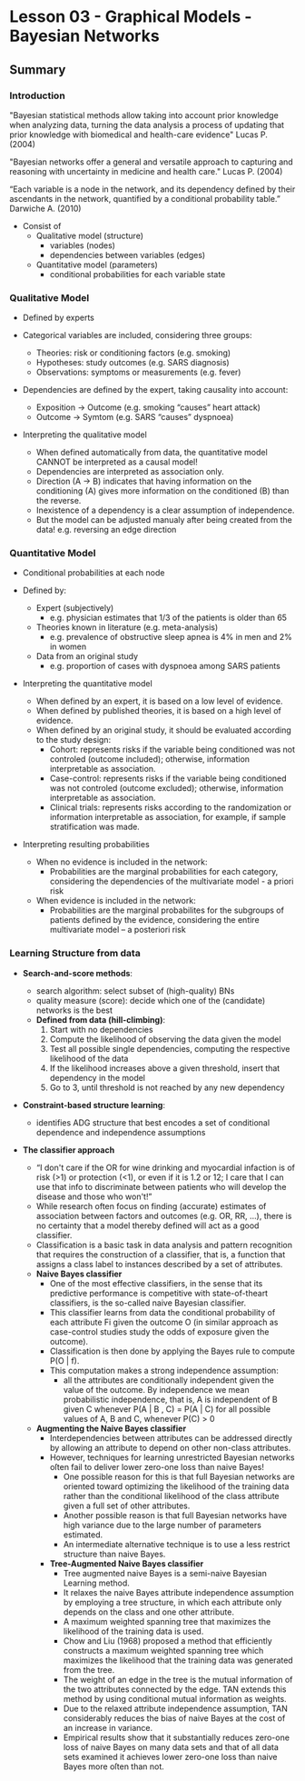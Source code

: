 # Lesson 03 - Graphical Models - Bayesian Networks

## Summary

### Introduction

"Bayesian statistical methods allow taking into account prior knowledge when analyzing data, turning the data analysis a process of updating that prior knowledge with biomedical and health-care evidence" Lucas P. (2004)

"Bayesian networks offer a general and versatile approach to capturing and reasoning with uncertainty in medicine and health care." Lucas P. (2004)

“Each variable is a node in the network, and its dependency defined by their ascendants in the network, quantified by a conditional probability table.” Darwiche A. (2010)

- Consist of
  - Qualitative model (structure)
    - variables (nodes)
    - dependencies between variables (edges)
  - Quantitative model (parameters)
    - conditional probabilities for each variable state

### Qualitative Model

- Defined by experts
- Categorical variables are included, considering three groups:
  - Theories: risk or conditioning factors (e.g. smoking)
  - Hypotheses: study outcomes (e.g. SARS diagnosis)
  - Observations: symptoms or measurements (e.g. fever)
- Dependencies are defined by the expert, taking causality into account:
  - Exposition → Outcome (e.g. smoking “causes” heart attack)
  - Outcome → Symtom (e.g. SARS “causes” dyspnoea)

- Interpreting the qualitative model
  - When defined automatically from data, the quantitative model CANNOT be interpreted as a causal model!
  - Dependencies are interpreted as association only.
  - Direction (A → B) indicates that having information on the conditioning (A) gives more information on the conditioned (B) than the reverse.
  - Inexistence of a dependency is a clear assumption of independence.
  - But the model can be adjusted manualy after being created from the data! e.g. reversing an edge direction

### Quantitative Model

- Conditional probabilities at each node
- Defined by:
  - Expert (subjectively)
    - e.g. physician estimates that 1/3 of the patients is older than 65
  - Theories known in literature (e.g. meta-analysis)
    - e.g. prevalence of obstructive sleep apnea is 4% in men and 2% in women
  - Data from an original study
    - e.g. proportion of cases with dyspnoea among SARS patients

- Interpreting the quantitative model
  - When defined by an expert, it is based on a low level of evidence.
  - When defined by published theories, it is based on a high level of evidence.
  - When defined by an original study, it should be evaluated according to the study design:
    - Cohort: represents risks if the variable being conditioned was not controled (outcome included); otherwise, information interpretable as association.
    - Case-control: represents risks if the variable being conditioned was not controled (outcome excluded); otherwise, information interpretable as association.
    - Clinical trials: represents risks according to the randomization or information interpretable as association, for example, if sample stratification was made.

- Interpreting resulting probabilities
  - When no evidence is included in the network:
    - Probabilities are the marginal probabilities for each category, considering the dependencies of the multivariate model - a priori risk
  - When evidence is included in the network:
    - Probabilities are the marginal probabilites for the subgroups of patients defined by the evidence, considering the entire multivariate model – a posteriori risk

### Learning Structure from data

- **Search-and-score methods**:
  - search algorithm: select subset of (high-quality) BNs
  - quality measure (score): decide which one of the (candidate) networks is the best
  - **Defined from data (hill-climbing)**:
    1. Start with no dependencies
    2. Compute the likelihood of observing the data given the model
    3. Test all possible single dependencies, computing the respective likelihood of the data
    4. If the likelihood increases above a given threshold, insert that dependency in the model
    5. Go to 3, until threshold is not reached by any new dependency

- **Constraint-based structure learning**:
  - identifies ADG structure that best encodes a set of conditional dependence and independence assumptions

- **The classifier approach**
  - “I don't care if the OR for wine drinking and myocardial infaction is of risk (>1) or protection (<1), or even if it is 1.2 or 12; I care that I can use that info to discriminate between patients who will develop the disease and those who won't!”
  - While research often focus on finding (accurate) estimates of association between factors and outcomes (e.g. OR, RR, …), there is no certainty that a model thereby defined will act as a good classifier.
  - Classification is a basic task in data analysis and pattern recognition that requires the construction of a classifier, that is, a function that assigns a class label to instances described by a set of attributes.
  - **Naive Bayes classifier**
    - One of the most effective classifiers, in the sense that its predictive performance is competitive with state-of-theart classifiers, is the so-called naive Bayesian classifier.
    - This classifier learns from data the conditional probability of each attribute Fi given the outcome O (in similar approach as case-control studies study the odds of exposure given the outcome).
    - Classification is then done by applying the Bayes rule to compute P(O | f).
    - This computation makes a strong independence assumption:
      - all the attributes are conditionally independent given the value of the outcome. By independence we mean probabilistic independence, that is, A is independent of B given C whenever P(A | B , C) = P(A | C) for all possible values of A, B and C, whenever P(C) > 0
  - **Augmenting the Naive Bayes classifier**
    - Interdependencies between attributes can be addressed directly by allowing an attribute to depend on other non-class attributes.
    - However, techniques for learning unrestricted Bayesian networks oſten fail to deliver lower zero-one loss than naive Bayes!
      - One possible reason for this is that full Bayesian networks are oriented toward optimizing the likelihood of the training data rather than the conditional likelihood of the class attribute given a full set of other attributes.
      - Another possible reason is that full Bayesian networks have high variance due to the large number of parameters estimated.
      - An intermediate alternative technique is to use a less restrict structure than naive Bayes.
    - **Tree-Augmented Naive Bayes classifier**
      - Tree augmented naive Bayes is a semi-naive Bayesian Learning method.
      - It relaxes the naive Bayes attribute independence assumption by employing a tree structure, in which each attribute only depends on the class and one other attribute.
      - A maximum weighted spanning tree that maximizes the likelihood of the training data is used.
      - Chow and Liu (1968) proposed a method that efficiently constructs a maximum weighted spanning tree which maximizes the likelihood that the training data was generated from the tree.
      - The weight of an edge in the tree is the mutual information of the two attributes connected by the edge. TAN extends this method by using conditional mutual information as weights.
      - Due to the relaxed attribute independence assumption, TAN considerably reduces the bias of naive Bayes at the cost of an increase in variance.
      - Empirical results show that it substantially reduces zero-one loss of naive Bayes on many data sets and that of all data sets examined it achieves lower zero-one loss than naive Bayes more oſten than not.
